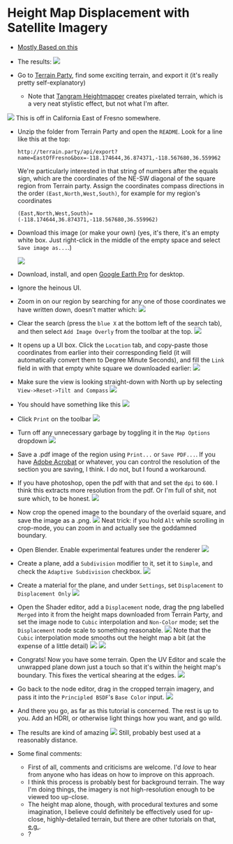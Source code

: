 # Height Map Displacement with Satellite Imagery

- [Mostly Based on this](https://www.youtube.com/watch?v=Yc8xJcwNRGk&t=621s&ab_channel=KevBinge)

- The results: 
  <img src="attachments/height-map-displacement-with-satellite-imagery/2021-03-01-22-10-11.png" width=""/>

- Go to [Terrain Party](https://terrain.party/), find some exciting terrain, and export it (it's really pretty self-explanatory)
   - Note that [Tangram Heightmapper](https://tangrams.github.io/heightmapper/) creates pixelated terrain, which is a very neat stylistic effect, but not what I'm after. 
<img src="attachments/height-map-displacement-with-satellite-imagery/2021-03-01-18-51-11.png" width=""/>
  This is off in California East of Fresno somewhere. 

- Unzip the folder from Terrain Party and open the `README`. Look for a line like this at the top:  
    ```
    http://terrain.party/api/export?name=EastOfFresno&box=-118.174644,36.874371,-118.567680,36.559962
    ```
    We're particularly interested in that string of numbers after the equals sign, which are the coordinates of the NE-SW diagonal of the square region from Terrain party. Assign the coordinates compass directions in the order `(East,North,West,South)`, for example for my region's coordinates
    ```
    (East,North,West,South)=(-118.174644,36.874371,-118.567680,36.559962)
    ```        
- Download this image (or make your own) (yes, it's there, it's an empty white box. Just right-click in the middle of the empty space and select `Save image as...`.)

  <img src="attachments\height-map-displacement-with-satellite-imagery\Boundary.png" width=""/>
  
- Download, install, and open [Google Earth Pro](https://www.google.com/earth/versions/#earth-pro) for desktop. 

- Ignore the heinous UI. 

- Zoom in on our region by searching for any one of those coordinates we have written down, doesn't matter which:
  <img src="attachments/height-map-displacement-with-satellite-imagery/2021-03-01-21-40-28.png" width=""/>

- Clear the search (press the `blue X` at the bottom left of the search tab), and then select `Add Image Overly` from the toolbar at the top. 
  <img src="attachments/height-map-displacement-with-satellite-imagery/2021-03-01-19-20-16.png" width=""/>

- It opens up a UI box. Click the `Location` tab, and copy-paste those coordinates from earlier into their corresponding field (it will automatically convert them to Degree Minute Seconds), and fill the `Link` field in with that empty white square we downloaded earlier: 
  <img src="attachments/height-map-displacement-with-satellite-imagery/2021-03-01-21-37-09.png" width=""/>

- Make sure the view is looking straight-down with North up by selecting `View->Reset->Tilt and Compass`
  <img src="attachments/height-map-displacement-with-satellite-imagery/2021-03-01-19-28-04.png" width=""/>

- You should have something like this
  <img src="attachments/height-map-displacement-with-satellite-imagery/2021-03-01-21-42-01.png" width=""/>

- Click `Print` on the toolbar
  <img src="attachments/height-map-displacement-with-satellite-imagery/2021-03-01-19-30-08.png" width=""/>

- Turn off any unnecessary garbage by toggling it in the `Map Options` dropdown
  <img src="attachments/height-map-displacement-with-satellite-imagery/2021-03-01-19-31-08.png" width=""/>

- Save a .pdf image of the region using `Print...` or `Save PDF...`. If you have [Adobe Acrobat](http://dylanbrowndesigns.com/tutorials/how-to-save-or-print-high-resolution-images-from-google-earth/#:~:text=Open%20Google%20Earth's%20print%20option,a%20PDF%20print%20driver%20installed.) or whatever, you can control the resolution of the section you are saving, I  think. I do not, but I found a workaround. 

- If you have photoshop, open the pdf with that and set the `dpi` to `600`. I think this extracts more resolution from the pdf. Or I'm full of shit, not sure which, to be honest.
  <img src="attachments/height-map-displacement-with-satellite-imagery/2021-03-01-19-37-28.png" width=""/>

- Now crop the opened image to the boundary of the overlaid square, and save the image as a .png.
  <img src="attachments/height-map-displacement-with-satellite-imagery/2021-03-01-21-45-15.png" width=""/>
  Neat trick: if you hold `Alt` while scrolling in crop-mode, you can zoom in and actually see the goddamned boundary. 

- Open Blender. Enable experimental features under the renderer
  <img src="attachments/height-map-displacement-with-satellite-imagery/2021-03-02-08-12-53.png" width=""/>  

- Create a plane, add a `Subdivision` modifier to it, set it to `Simple`, and check the `Adaptive Subdivision` checkbox.
  <img src="attachments/height-map-displacement-with-satellite-imagery/2021-03-02-08-14-41.png" width=""/>

- Create a material for the plane, and under `Settings`, set `Displacement` to `Displacement Only`
  <img src="attachments/height-map-displacement-with-satellite-imagery/2021-03-02-08-28-10.png" width=""/>

- Open the Shader editor, add a `Displacement` node, drag the png labelled `Merged` into it from the height maps downloaded from Terrain Party, and set the image node to `Cubic` interpolation and `Non-Color` mode; set the `Displacement` node scale to something reasonable.
  <img src="attachments/height-map-displacement-with-satellite-imagery/2021-03-02-08-56-56.png" width=""/>
  Note that the `Cubic` interpolation mode smooths out the height map a bit (at the expense of a little detail)
  <img src="attachments/height-map-displacement-with-satellite-imagery/2021-03-02-08-58-58.png" width=""/>
  <img src="attachments/height-map-displacement-with-satellite-imagery/2021-03-02-08-59-12.png" width=""/>

- Congrats! Now you have some terrain. Open the UV Editor and scale the unwrapped plane down just a touch so that it's within the height map's boundary. This fixes the vertical shearing at the edges.
  <img src="attachments/height-map-displacement-with-satellite-imagery/2021-03-02-09-02-02.png" width=""/>

- Go back to the node editor, drag in the cropped terrain imagery, and pass it into the `Principled BSDF`'s `Base Color` input.
  <img src="attachments/height-map-displacement-with-satellite-imagery/2021-03-02-09-07-04.png" width=""/>

- And there you go, as far as this tutorial is concerned. The rest is up to you. Add an HDRI, or otherwise light things how you want, and go wild. 

- The results are kind of amazing
  <img src="attachments/height-map-displacement-with-satellite-imagery/2021-03-01-22-10-11.png" width=""/>
  Still, probably best used at a reasonably distance. 

- Some final comments:
  - First of all, comments and criticisms are welcome. I'd *love* to hear from anyone who has ideas on how to improve on this approach. 
  - I think this process is probably best for background terrain. The way I'm doing things, the imagery is not high-resolution enough to be viewed too up-close. 
  - The height map alone, though, with procedural textures and some imagination, I believe could definitely be effectively used for up-close, highly-detailed terrain, but there are other tutorials on that, [e.g.](https://www.youtube.com/watch?v=f9OxD3qbSiM&ab_channel=RemingtonCreative).
  - ?
